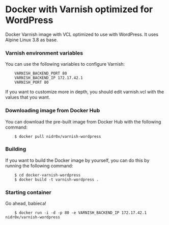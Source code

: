 Docker with Varnish optimized for WordPress
===========

Docker Varnish image with VCL optimized to use with WordPress. It uses Alpine Linux 3.8 as base.

### Varnish environment variables
You can use the following variables to configure Varnish:

```
	VARNISH_BACKEND_PORT 80
	VARNISH_BACKEND_IP 172.17.42.1
	VARNISH_PORT 80
```

If you want to customize more in depth, you should edit varnish.vcl with the values that you want.

### Downloading image from Docker Hub 
You can download the pre-built image from Docker Hub with the following command:

```
	$ docker pull nidr0x/varnish-wordpress
```

### Building
If you want to build the Docker image by yourself, you can do this by running the following command:

```
	$ cd docker-varnish-wordpress
	$ docker build -t varnish-wordpress .
```

### Starting container
Go ahead, babieca! 

```
	$ docker run -i -d -p 80 -e VARNISH_BACKEND_IP 172.17.42.1 nidr0x/varnish-wordpress
```
